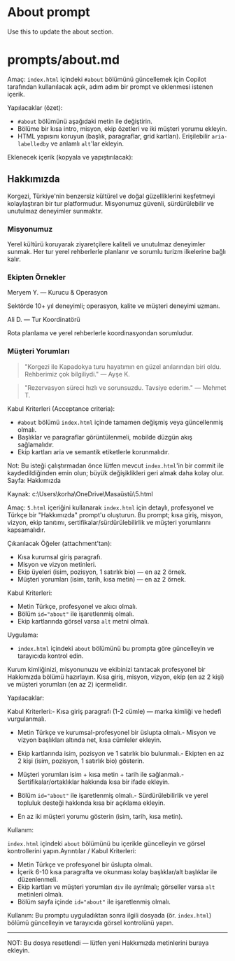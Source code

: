 # About prompt

Use this to update the about section.
 # prompts/about.md

Amaç: `index.html` içindeki `#about` bölümünü güncellemek için Copilot tarafından kullanılacak açık, adım adım bir prompt ve eklenmesi istenen içerik.

Yapılacaklar (özet):
- `#about` bölümünü aşağıdaki metin ile değiştirin.
- Bölüme bir kısa intro, misyon, ekip özetleri ve iki müşteri yorumu ekleyin.
- HTML yapısını koruyun (başlık, paragraflar, grid kartları). Erişilebilir `aria-labelledby` ve anlamlı `alt`'lar ekleyin.

Eklenecek içerik (kopyala ve yapıştırılacak):

<section id="about">
	<div class="max-w-6xl mx-auto p-6">
	<h2 class="text-2xl font-semibold mb-4">Hakkımızda</h2>
	<p class="text-slate-600 mb-4">Korgezi, Türkiye'nin benzersiz kültürel ve doğal güzelliklerini keşfetmeyi kolaylaştıran bir tur platformudur. Misyonumuz güvenli, sürdürülebilir ve unutulmaz deneyimler sunmaktır.</p>
	<div class="grid gap-6 md:grid-cols-2">
	<div>
	<h3 class="font-semibold">Misyonumuz</h3>
	<p class="text-slate-600">Yerel kültürü koruyarak ziyaretçilere kaliteli ve unutulmaz deneyimler sunmak. Her tur yerel rehberlerle planlanır ve sorumlu turizm ilkelerine bağlı kalır.</p>
	</div>
	<div>
	<h3 class="font-semibold">Ekipten Örnekler</h3>
	<div class="mt-2 space-y-3">
		  <div class="p-3 bg-white rounded shadow">
			<p class="font-bold">Meryem Y. — Kurucu & Operasyon</p>
			<p class="text-sm text-slate-600 mt-1">Sektörde 10+ yıl deneyimli; operasyon, kalite ve müşteri deneyimi uzmanı.</p>
		  </div>
		  <div class="p-3 bg-white rounded shadow">
			<p class="font-bold">Ali D. — Tur Koordinatörü</p>
			<p class="text-sm text-slate-600 mt-1">Rota planlama ve yerel rehberlerle koordinasyondan sorumludur.</p>
		  </div>
	</div>
	</div>
	</div>
	<div class="mt-6">
	<h3 class="font-semibold">Müşteri Yorumları</h3>
	<blockquote class="p-4 bg-gray-50 rounded mt-2">"Korgezi ile Kapadokya turu hayatımın en güzel anılarından biri oldu. Rehberimiz çok bilgiliydi." — Ayşe K.</blockquote>
	<blockquote class="p-4 bg-gray-50 rounded mt-2">"Rezervasyon süreci hızlı ve sorunsuzdu. Tavsiye ederim." — Mehmet T.</blockquote>
	</div>
	</div>
</section>

Kabul Kriterleri (Acceptance criteria):
- `#about` bölümü `index.html` içinde tamamen değişmiş veya güncellenmiş olmalı.
- Başlıklar ve paragraflar görüntülenmeli, mobilde düzgün akış sağlamalıdır.
- Ekip kartları aria ve semantik etiketlerle korunmalıdır.

Not: Bu isteği çalıştırmadan önce lütfen mevcut `index.html`'in bir commit ile kaydedildiğinden emin olun; büyük değişiklikleri geri almak daha kolay olur.
Sayfa: Hakkımızda

Kaynak: c:\Users\korha\OneDrive\Masaüstü\5.html

Amaç:
`5.html` içeriğini kullanarak `index.html` için detaylı, profesyonel ve Türkçe bir "Hakkımızda" prompt'u oluşturun. Bu prompt; kısa giriş, misyon, vizyon, ekip tanıtımı, sertifikalar/sürdürülebilirlik ve müşteri yorumlarını kapsamalıdır.

Çıkarılacak Öğeler (attachment'tan):
- Kısa kurumsal giriş paragrafı.
- Misyon ve vizyon metinleri.
- Ekip üyeleri (isim, pozisyon, 1 satırlık bio) — en az 2 örnek.
- Müşteri yorumları (isim, tarih, kısa metin) — en az 2 örnek.

Kabul Kriterleri:
- Metin Türkçe, profesyonel ve akıcı olmalı.
- Bölüm `id="about"` ile işaretlenmiş olmalı.
- Ekip kartlarında görsel varsa `alt` metni olmalı.

Uygulama:
- `index.html` içindeki `about` bölümünü bu prompta göre güncelleyin ve tarayıcıda kontrol edin.

Kurum kimliğinizi, misyonunuzu ve ekibinizi tanıtacak profesyonel bir Hakkımızda bölümü hazırlayın. Kısa giriş, misyon, vizyon, ekip (en az 2 kişi) ve müşteri yorumları (en az 2) içermelidir.

Yapılacaklar:

Kabul Kriterleri:- Kısa giriş paragrafı (1-2 cümle) — marka kimliği ve hedefi vurgulanmalı.

- Metin Türkçe ve kurumsal-profesyonel bir üslupta olmalı.- Misyon ve vizyon başlıkları altında net, kısa cümleler ekleyin.

- Ekip kartlarında isim, pozisyon ve 1 satırlık bio bulunmalı.- Ekipten en az 2 kişi (isim, pozisyon, 1 satırlık bio) gösterin.

- Müşteri yorumları isim + kısa metin + tarih ile sağlanmalı.- Sertifikalar/ortaklıklar hakkında kısa bir ifade ekleyin.

- Bölüm `id="about"` ile işaretlenmiş olmalı.- Sürdürülebilirlik ve yerel topluluk desteği hakkında kısa bir açıklama ekleyin.

- En az iki müşteri yorumu gösterin (isim, tarih, kısa metin).

Kullanım:

`index.html` içindeki `about` bölümünü bu içerikle güncelleyin ve görsel kontrollerini yapın.Ayrıntılar / Kabul Kriterleri:
- Metin Türkçe ve profesyonel bir üslupta olmalı.
- İçerik 6-10 kısa paragrafta ve okunması kolay başlıklar/alt başlıklar ile düzenlenmeli.
- Ekip kartları ve müşteri yorumları `div` ile ayrılmalı; görseller varsa `alt` metinleri olmalı.
- Bölüm sayfa içinde `id="about"` ile işaretlenmiş olmalı.

Kullanım: Bu promptu uyguladıktan sonra ilgili dosyada (ör. `index.html`) bölümü güncelleyin ve tarayıcıda görsel kontrolünü yapın.

---

NOT: Bu dosya resetlendi — lütfen yeni Hakkımızda metinlerini buraya ekleyin.